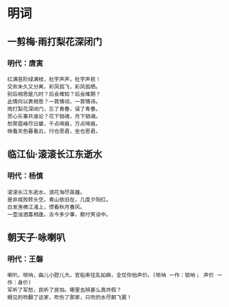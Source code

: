 # 明词

## 一剪梅·雨打梨花深闭门
### 明代：唐寅
```
红满苔阶绿满枝，杜宇声声，杜宇声悲！
交欢未久又分离，彩凤孤飞，彩凤孤栖。
别后相思是几时？后会难知？后会难期？
此情何以表相思？一首情词，一首情诗。
雨打梨花深闭门，忘了青春，误了青春。
赏心乐事共谁论？花下销魂，月下销魂。
愁聚眉峰尽日颦，千点啼痕，万点啼痕。
晓看天色暮看云，行也思君，坐也思君。
```

## 临江仙·滚滚长江东逝水
### 明代：杨慎
```
滚滚长江东逝水，浪花淘尽英雄。
是非成败转头空。青山依旧在，几度夕阳红。
白发渔樵江渚上，惯看秋月春风。
一壶浊酒喜相逢。古今多少事，都付笑谈中。
```

## 朝天子·咏喇叭
### 明代：王磐
```
喇叭，唢呐，曲儿小腔儿大。官船来往乱如麻，全仗你抬声价。(唢呐 一作：锁呐； 声价 一作：身价)
军听了军愁，民听了民怕。哪里去辨甚么真共假？
眼见的吹翻了这家，吹伤了那家，只吹的水尽鹅飞罢！
```